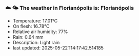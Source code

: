 ### ☁️ 🌤️  The weather in Florianópolis is: Florianópolis

- Temperature: 17.01°C
- On flesh: 16.78°C
- Relative air humidity: 77%
- Rain: 0.64 mm
- Description: Light rain
- last updated: 2025-05-22T14:17:42.514185
